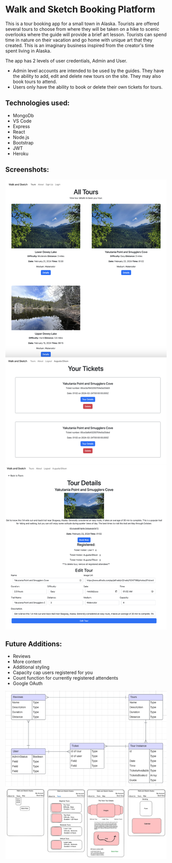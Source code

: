 # Walk and Sketch Booking Platform

This is a tour booking app for a small town in Alaska. Tourists are offered several tours to choose from where they will be taken on a hike to scenic overlooks where the guide will provide a brief art lesson. Tourists can spend time in nature on their vacation and go home with unique art that they created. This is an imaginary business inspired from the creator's time spent living in Alaska. 

The app has 2 levels of user credentials, Admin and User. 
- Admin level accounts are intended to be used by the guides. They have the ability to add, edit and delete new tours on the site. They may also book tours to attend.
- Users only have the ability to book or delete their own tickets for tours. 

## Technologies used:
- MongoDb
- VS Code
- Express
- React
- Node.js
- Bootstrap
- JWT
- Heroku

## Screenshots:

![screenshot1](./src/assets/images/Screenshot%202024-03-11%20at%202.45.52%20PM.png)
![screenshot1](./src/assets/images/Screenshot%202024-03-11%20at%202.46.23%20PM.png)
![screenshot1](./src/assets/images/Screenshot%202024-03-11%20at%202.46.37%20PM.png)

## Future Additions:
- Reviews
- More content
- Additional styling
- Capacity cap users registered for you
- Count function for currently registered attendents 
- Google OAuth

![ERD](./src/assets/images/ERD.png) 
![Wireframes](./src/assets/images/Wireframes.png)

